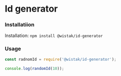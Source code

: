 # Id generator

### Installatiion
Installation: `npm install @wistak/id-generator`

### Usage

```js
const radnomId = require('@wistak/id-generator');

console.log(randomId(10));
```